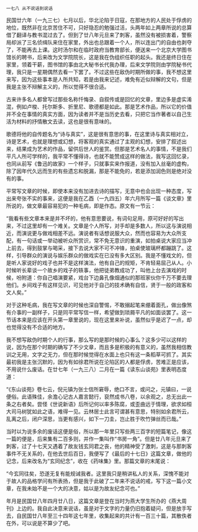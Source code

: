     一七八 从不说话到说话 

   民国廿六年（一九三七）七月以后，华北沦陷于日寇，在那地方的人民处于俘虏的地位，既然非在北京苦住不可，只好隐忍的勉强过活，头两年如上两章所说的总算借了翻译与教书混过去了。但到了廿八年元旦来了刺客，虽然没有被损害着，警察局却派了三名侦缉队来住在家里，外出也总跟着一个人，所以连出门的自由也剥夺了，不能再去上课。这时汤尔和在临时政府当教育部长，便送来一个北京大学图书馆长的聘书，后来改为文学院院长，这是我在伪组织任职的起头。我还是终日住在家里，领着干薪，图书馆的事由北大秘书长代我办理，后来文学院则由学院秘书代理，我只是一星期偶然去看一下罢了。不过这些在敌伪时期所做的事，我不想这里来写，因为这些事本是人所共知，若是由我来记述，难免有近似辩解的文句，但是我是主张不辩解主义的，所以觉得不很合适。

   古来许多名人都曾写过那些名称忏悔录、自叙传或是回忆的文章，里边多是虚实淆混，例如卢梭、托尔斯多、折里尼、歌德都是如此。那是艺术作品，所以它的价值并不全在事情的真实方面，因为读者并不是当历史去看，只把它当作著者以自己生活为材料的抒情散文去读，这也是很有意味的。

   歌德将他的自传题名为“诗与真实”，这是很有意思的事，在这里诗与真实相对立，诗是艺术，也就是理想或幻想，将客观的真实通过了主观的幻想，安排了叙述出来，结果成为艺术的作品，留供后世人的鉴赏。但那是艺术名人的事情，不是我们平凡人所可学样的，我平常不懂得诗，也就不能赞成这样的做法，我写这回忆录，也同从前写《鲁迅的故家》一个样子，只就事实来作报道，没有加入丝毫的虚构，除了因年代久远而生的有些遗忘和脱漏，那是不能免的，若是添加润色则是绝对没有的事。

   平常写文章的时候，即使本来没有加进去诗的描写，无意中也会出现一种态度，写出来夸张不实的事来，这便是我在乙酉（一九四五）年六月所写一篇《谈文章》里所说的，做文章最容易犯的一种毛病，即是作态。原文有一节云：

   “我看有些文章本来是并不坏的，他有意思要说，有词句足用，原可好好的写出来，不过这里却有一个难关。文章是个人所写，对手却是多数人，所以这与演说相近，而演说更与做戏相差不远。演说者有话想说服大众，然而也容易为大众所支配，有一句话或一举动被听众所赏识，常不免无意识的重演，如拍桌说大家应当冲上前去，得到鼓掌与喝采，接下去说大家不可不冲锋，拍桌使玻璃杯都蹦跳了。这样，引导群众的演说与娱乐群众的做戏实在已没有多大区别。我是不懂戏文的，但是听人家说好的戏子也并不是这样演法，他有自己的规矩，不肯轻易屈己从人。小时候听长辈谈一个故乡的戏子的轶事，他把徒弟教成功了，叫他上台去演戏的时候，吩附道：你自己唱演要紧，戏台下边鼻孔像烟通似的那班家伙你千万不要去理他们。乡间戏子有这样见识，可见他对于自己的技术确有自信，贤于一般的政客和文人矣。”

   对于这种毛病，我在写文章的时候也深自警惕，不敢搦起笔来绷着面孔，做出像煞有介事的一副样子，只是同平常写信一样，希望做到琐屑平凡的如面谈罢了。这一节话本来是应该在开头第一章里说的，现在这里来补说，虽然似乎是迟了一点，却也觉得没有不合适的地方。

   我不想写敌伪时期个人的行事，那么写的是那时候的心事么？这多少可以这样的说，因为在那个时期的确写了不少文章，而且多是积极的有意义的，虽然我相信教训之无用，文字之无力，但在那时候觉得在水面上也只有这一条稻草可抓了。其实最初我是主张沉默的，因为有如徐君所说在沦陷区的人都是俘虏，苦难正是应该，不用说什么废话。在廿七年（一九三八）二月在一篇《读东山谈苑》里表明态度道：

   “《东山谈苑》卷七云，倪元镇为张士信所窘辱，绝口不言，或问之，元镇曰，一说便俗。此语殊佳，余澹心记古人嘉言懿行，裒然成书八卷，以余观之，总无出此一条之右者矣。尝怪《世说新语》后所记何以率多陈腐，或歪曲远于情理，欲求如桓大司马树犹如此之语，难得一见。云林居士此言可谓甚有意思，特别如余君所云，乱离之后，闭户深思，当更有感兴，如下一刀圭，岂止胜于吹竹弹丝而已哉。”

   当时以为说多余的废话这便是俗，所以那一年里只写些两三百字的短篇笔记，像这一篇的便是，后来集有二百多则，并作一集叫作“书房一角”。但是廿八年元旦来了刺客，过了十七天又遇着了故友钱玄同君之丧，他的精神受了激刺，这是与那刺客事件不无关系的，在他去世后百日，我便写了《最后的十七日》这篇文章，做他的记念，后来改名为“玄同纪念”，收在《药味集》里。那篇文章的末尾说：

   “今玄同往矣，恐遂无复有能规诫我者。这里我只是稍讲私人的关系，深愧不能对于故人的品格学问有所表扬，但是我于此破了二年来不说话的戒，写下这一篇小文章，在我未始不是一个大的决意，姑以是为故友纪念可也。”

   年月是民国廿八年四月廿八日，这篇文章是登在当时为燕大学生所办的《燕大周刊》上边的。我自此决意来说话，虽是对于文字的力量仍旧抱着疑问，但是放手写去，自民国廿八年至三十四年这七年里，收集起来的共计有一百三十篇，其散佚者在外，可以说是不算少了吧。

